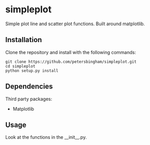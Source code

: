 # simpleplot
Simple plot line and scatter plot functions. Built around matplotlib.

## Installation

Clone the repository and install with the following commands:

    git clone https://github.com/petersbingham/simpleplot.git
    cd simpleplot
    python setup.py install

## Dependencies

Third party packages:
 - Matplotlib

## Usage

Look at the functions in the \_\_init\_\_.py.
